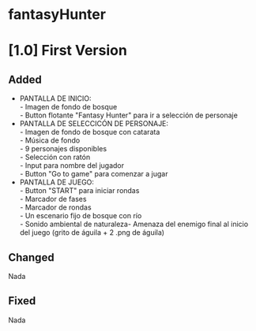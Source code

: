 # fantasyHunter

<h1>[1.0] First Version</h1>

<h2>Added</h2>

- PANTALLA DE INICIO:<br>- Imagen de fondo de bosque <br>- Button flotante "Fantasy Hunter" para ir a selección de personaje
- PANTALLA DE SELECCICÓN DE PERSONAJE:<br>- Imagen de fondo de bosque con catarata <br>- Música de fondo <br>- 9 personajes disponibles <br>- Selección con ratón <br>- Input para nombre del jugador <br>- Button "Go to game" para comenzar a jugar
- PANTALLA DE JUEGO: <br>- Button "START" para iniciar rondas <br>- Marcador de fases <br>- Marcador de rondas <br>- Un escenario fijo de bosque con río <br>- Sonido ambiental de naturaleza- Amenaza del enemigo final al inicio del juego (grito de águila + 2 .png de águila) 


<h2>Changed</h2>

Nada

<h2>Fixed</h2>

Nada


